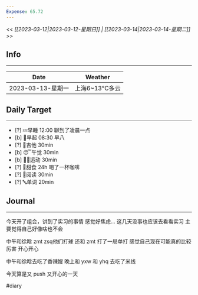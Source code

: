 ```yaml
---
Expense: 65.72
---
```


<< *[[2023-03-12|2023-03-12-星期日]] | [[2023-03-14|2023-03-14-星期二]]* >>

## Info
***
| Date        | Weather      | 
| ----------- | ------------ |
| 2023-03-13-星期一 | 上海6~13℃多云 |


## Daily Target 
***
- [?] 💤早睡   12:00 聊到了凌晨一点
- [b] 🌅早起    08:30 早八
- [?] 🎵吉他    30min
- [b] 😴午觉    30min
- [b] 🏃‍♀️运动    30min
- [?] 🚫甜食    24h 喝了一杯咖啡
- [?] 📖阅读    30min 
- [?] 🔤单词    20min    


##  Journal
***

今天开了组会，讲到了实习的事情
感觉好焦虑...
这几天没事也应该去看看实习
主要觉得自己好像啥也不会

中午和徐晗 zmt zsq他们打球
还和 zmt 打了一局单打
感觉自己现在可能真的比较厉害
开心开心

中午和徐晗去吃了香辣嫂
晚上和 yxw 和 yhq 去吃了米线

今天算是又 push 又开心的一天

#diary
